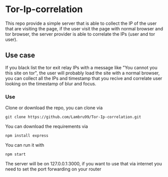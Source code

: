# Tor-Ip-correlation
This repo provide a simple server that is able to collect the IP of the user that are visiting the page, if the user visit the page with normal browser and tor browser, the server provider is able to correlate the IPs (user and tor user).
## Use case
If you black list the tor exit relay IPs with a message like "You cannot you this site on tor", the user will probably load the site with a normal browser, you can collect all the IPs and timestamp that you recive and correlate user looking on the timestamp of blur and focus.

### Use

Clone or download the repo, you can clone via

``git clone https://github.com/Lambru99/Tor-Ip-correlation.git``

You can download the requirements via

``npm install express``

You can run it with

``npm start``

The server will be on 127.0.0.1:3000, if you want to use that via internet you need to set the port forwarding on your router